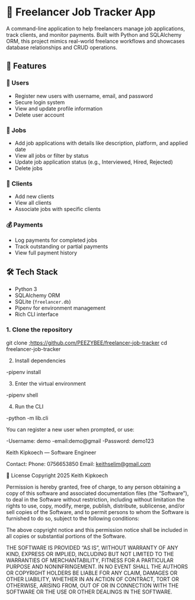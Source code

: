 # 💼 Freelancer Job Tracker App

A command-line application to help freelancers manage job applications, track clients, and monitor payments. Built with Python and SQLAlchemy ORM, this project mimics real-world freelance workflows and showcases database relationships and CRUD operations.

## 🚀 Features

### 👤 Users
- Register new users with username, email, and password
- Secure login system
- View and update profile information
- Delete user account

### 💼 Jobs
- Add job applications with details like description, platform, and applied date
- View all jobs or filter by status
- Update job application status (e.g., Interviewed, Hired, Rejected)
- Delete jobs

### 🏢 Clients
- Add new clients
- View all clients
- Associate jobs with specific clients

### 💰 Payments
- Log payments for completed jobs
- Track outstanding or partial payments
- View full payment history

## 🛠 Tech Stack

- Python 3
- SQLAlchemy ORM
- SQLite (`freelancer.db`)
- Pipenv for environment management
- Rich CLI interface

### 1. Clone the repository

git clone ;https://github.com/PEEZYBEE/freelancer-job-tracker
cd freelancer-job-tracker

2. Install dependencies

-pipenv install

3. Enter the virtual environment

-pipenv shell

4. Run the CLI

-python -m lib.cli

 You can register a new user when prompted, or use:


-Username: demo
-email:demo@gmail
-Password: demo123


<!-- Author -->
Keith Kipkoech — Software Engineer

Contact:
Phone: 0756653850
Email: keithselim@gmail.com

📜 License
Copyright 2025 Keith Kipkoech

Permission is hereby granted, free of charge, to any person obtaining a copy of this software and associated documentation files (the “Software”), to deal in the Software without restriction, including without limitation the rights to use, copy, modify, merge, publish, distribute, sublicense, and/or sell copies of the Software, and to permit persons to whom the Software is furnished to do so, subject to the following conditions:

The above copyright notice and this permission notice shall be included in all copies or substantial portions of the Software.

THE SOFTWARE IS PROVIDED “AS IS”, WITHOUT WARRANTY OF ANY KIND, EXPRESS OR IMPLIED, INCLUDING BUT NOT LIMITED TO THE WARRANTIES OF MERCHANTABILITY, FITNESS FOR A PARTICULAR PURPOSE AND NONINFRINGEMENT. IN NO EVENT SHALL THE AUTHORS OR COPYRIGHT HOLDERS BE LIABLE FOR ANY CLAIM, DAMAGES OR OTHER LIABILITY, WHETHER IN AN ACTION OF CONTRACT, TORT OR OTHERWISE, ARISING FROM, OUT OF OR IN CONNECTION WITH THE SOFTWARE OR THE USE OR OTHER DEALINGS IN THE SOFTWARE.













